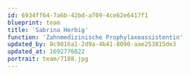 ```yaml
---
id: 6934ff64-7a6b-42bd-a709-4ce62e6417f1
blueprint: team
title: 'Sabrina Herbig'
function: 'Zahnmedizinische Prophylaxeassistentin'
updated_by: 8c9816a1-2d9a-4b41-8090-aae253815de3
updated_at: 1692776822
portrait: team/7188.jpg
---
```

